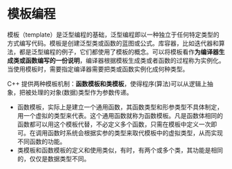 # 模板编程

模板（template）是泛型编程的基础，泛型编程即以一种独立于任何特定类型的方式编写代码。模板是创建泛型类或函数的蓝图或公式。库容器，比如迭代器和算法，都是泛型编程的例子，它们都使用了模板的概念。可以将模板看作**为编译器生成类或函数编写的一份说明**，编译器根据模板生成类或者函数的过程称为实例化。当使用模板时，需要指定编译器需要把类或函数实例化成何种类型。

C++ 提供两种模板机制：**函数模板和类模板**，使得程序(算法)可以从逻辑上抽象，把被处理的对象(数据)类型作为参数传递。

- 函数模板，实际上是建立一个通用函数，其函数类型和形参类型不具体制定，用一个虚拟的类型来代表。这个通用函数就称为函数模板。凡是函数体相同的函数都可以用这个模板代替，不必定义多个函数，只需在模板中定义一次即可。在调用函数时系统会根据实参的类型来取代模板中的虚拟类型，从而实现不同函数的功能。
- 类模板和函数模板的定义和使用类似，有时，有两个或多个类，其功能是相同的，仅仅是数据类型不同。
